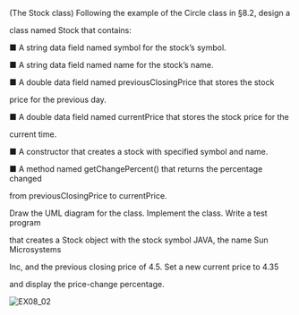 (The Stock class) Following the example of the Circle class in §8.2, design a

class named Stock that contains:

■ A string data field named symbol for the stock’s symbol.

■ A string data field named name for the stock’s name.

■ A double data field named previousClosingPrice that stores the stock

price for the previous day.

■ A double data field named currentPrice that stores the stock price for the

current time.

■ A constructor that creates a stock with specified symbol and name.

■ A method named getChangePercent() that returns the percentage changed

from previousClosingPrice to currentPrice.

Draw the UML diagram for the class. Implement the class. Write a test program

that creates a Stock object with the stock symbol JAVA, the name Sun Microsystems

Inc, and the previous closing price of 4.5. Set a new current price to 4.35

and display the price-change percentage.

![EX08_02](https://user-images.githubusercontent.com/110781912/197074609-5ad7bd28-6def-40c7-9d97-17e3f356d7c2.png)
